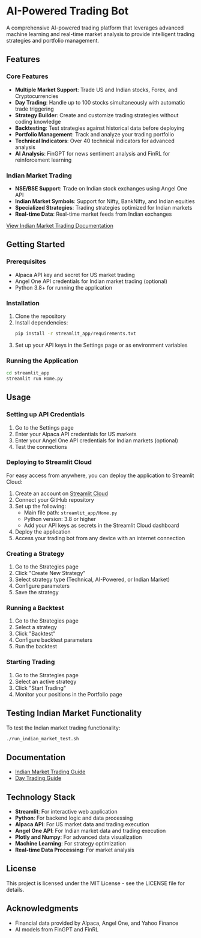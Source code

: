 # AI-Powered Trading Bot

A comprehensive AI-powered trading platform that leverages advanced machine learning and real-time market analysis to provide intelligent trading strategies and portfolio management.

## Features

### Core Features
- **Multiple Market Support**: Trade US and Indian stocks, Forex, and Cryptocurrencies
- **Day Trading**: Handle up to 100 stocks simultaneously with automatic trade triggering
- **Strategy Builder**: Create and customize trading strategies without coding knowledge
- **Backtesting**: Test strategies against historical data before deploying
- **Portfolio Management**: Track and analyze your trading portfolio
- **Technical Indicators**: Over 40 technical indicators for advanced analysis
- **AI Analysis**: FinGPT for news sentiment analysis and FinRL for reinforcement learning

### Indian Market Trading
- **NSE/BSE Support**: Trade on Indian stock exchanges using Angel One API
- **Indian Market Symbols**: Support for Nifty, BankNifty, and Indian equities
- **Specialized Strategies**: Trading strategies optimized for Indian markets
- **Real-time Data**: Real-time market feeds from Indian exchanges

[View Indian Market Trading Documentation](./INDIAN_MARKET_TRADING.md)

## Getting Started

### Prerequisites
- Alpaca API key and secret for US market trading
- Angel One API credentials for Indian market trading (optional)
- Python 3.8+ for running the application

### Installation
1. Clone the repository
2. Install dependencies:
   ```bash
   pip install -r streamlit_app/requirements.txt
   ```
3. Set up your API keys in the Settings page or as environment variables

### Running the Application
```bash
cd streamlit_app
streamlit run Home.py
```

## Usage

### Setting up API Credentials
1. Go to the Settings page
2. Enter your Alpaca API credentials for US markets
3. Enter your Angel One API credentials for Indian markets (optional)
4. Test the connections

### Deploying to Streamlit Cloud
For easy access from anywhere, you can deploy the application to Streamlit Cloud:

1. Create an account on [Streamlit Cloud](https://streamlit.io/cloud)
2. Connect your GitHub repository
3. Set up the following:
   - Main file path: `streamlit_app/Home.py`
   - Python version: 3.8 or higher
   - Add your API keys as secrets in the Streamlit Cloud dashboard
4. Deploy the application
5. Access your trading bot from any device with an internet connection

### Creating a Strategy
1. Go to the Strategies page
2. Click "Create New Strategy"
3. Select strategy type (Technical, AI-Powered, or Indian Market)
4. Configure parameters
5. Save the strategy

### Running a Backtest
1. Go to the Strategies page
2. Select a strategy
3. Click "Backtest"
4. Configure backtest parameters
5. Run the backtest

### Starting Trading
1. Go to the Strategies page
2. Select an active strategy
3. Click "Start Trading"
4. Monitor your positions in the Portfolio page

## Testing Indian Market Functionality

To test the Indian market trading functionality:
```bash
./run_indian_market_test.sh
```

## Documentation

- [Indian Market Trading Guide](./INDIAN_MARKET_TRADING.md)
- [Day Trading Guide](./streamlit_app/DAY_TRADING_GUIDE.md)

## Technology Stack

- **Streamlit**: For interactive web application
- **Python**: For backend logic and data processing
- **Alpaca API**: For US market data and trading execution
- **Angel One API**: For Indian market data and trading execution
- **Plotly and Numpy**: For advanced data visualization
- **Machine Learning**: For strategy optimization
- **Real-time Data Processing**: For market analysis

## License

This project is licensed under the MIT License - see the LICENSE file for details.

## Acknowledgments

- Financial data provided by Alpaca, Angel One, and Yahoo Finance
- AI models from FinGPT and FinRL